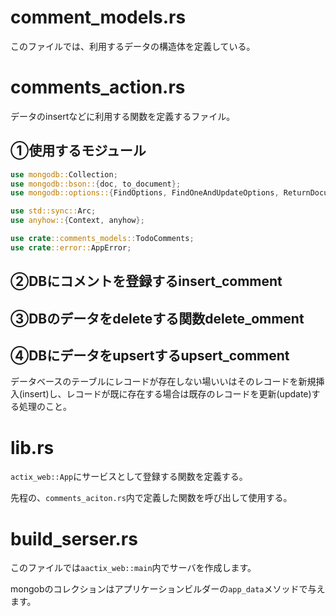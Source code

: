 
# comment_models.rs

このファイルでは、利用するデータの構造体を定義している。

# comments_action.rs

データのinsertなどに利用する関数を定義するファイル。

## ➀使用するモジュール

```rust
use mongodb::Collection;
use mongodb::bson::{doc, to_document};
use mongodb::options::{FindOptions, FindOneAndUpdateOptions, ReturnDocument};

use std::sync::Arc;
use anyhow::{Context, anyhow};

use crate::comments_models::TodoComments;
use crate::error::AppError;
```

## ➁DBにコメントを登録するinsert_comment

## ➂DBのデータをdeleteする関数delete_omment

## ➃DBにデータをupsertするupsert_comment

データベースのテーブルにレコードが存在しない場いいはそのレコードを新規挿入(insert)し、レコードが既に存在する場合は既存のレコードを更新(update)する処理のこと。

# lib.rs

```actix_web::App```にサービスとして登録する関数を定義する。

先程の、```comments_aciton.rs```内で定義した関数を呼び出して使用する。

# build_serser.rs

このファイルでは```aactix_web::main```内でサーバを作成します。

mongobのコレクションはアプリケーションビルダーの```app_data```メソッドで与えます。
